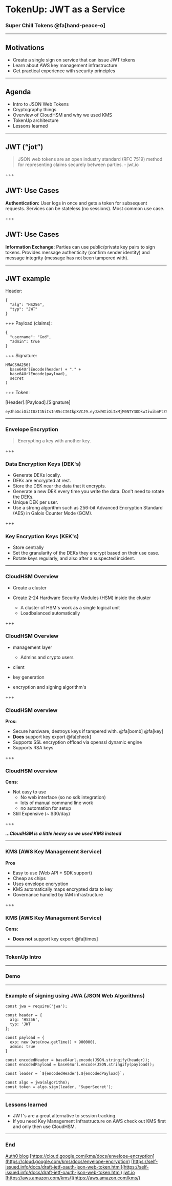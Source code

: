 # TokenUp: JWT as a Service

### Super Chill Tokens @fa[hand-peace-o]

---
## Motivations

- Create a single sign on service that can issue JWT tokens
- Learn about AWS key management infrastructure
- Get practical experience with security principles
---

## Agenda

- Intro to JSON Web Tokens
- Cryptography things
- Overview of CloudHSM and why we used KMS
- TokenUp architecture
- Lessons learned

---
## JWT (“jot”)

> JSON web tokens are an open industry standard (RFC 7519) method for  representing claims securely between parties. - jwt.io

+++
## JWT: Use Cases

__Authentication:__ User logs in once and gets a token for subsequent requests. Services can be stateless (no sessions). Most common use case.

+++
## JWT: Use Cases

__Information Exchange:__ Parties can use public/private key pairs to sign tokens. Provides message authenticity (confirm sender identity) and message integrity (message has not been tampered with).

---
## JWT example

Header:
```
{
  "alg": "HS256",
  "typ": "JWT"
}
```
+++
Payload (claims):
```
{
  "username": "God",
  "admin": true
}
```
+++
Signature:
```
HMACSHA256(
  base64UrlEncode(header) + "." +
  base64UrlEncode(payload),
  secret
)
```
+++
Token:

[Header].[Payload].[Signature]

```
eyJhbGciOiJIUzI1NiIsInR5cCI6IkpXVCJ9.eyJzdWIiOiIxMjM0NTY3ODkwIiwibmFtZSI6IkpvaG4gRG9lIiwiYWRtaW4iOnRydWV9.TJVA95OrM7E2cBab30RMHrHDcEfxjoYZgeFONFh7HgQ
```

---
### Envelope Encryption

> Encrypting a key with another key.

+++
### Data Encryption Keys (DEK's)

* Generate DEKs locally.
* DEKs are encrypted at rest.
* Store the DEK near the data that it encrypts.
* Generate a new DEK every time you write the data. Don't need to rotate the DEKs.
* Unique DEK per user.
* Use a strong algorithm such as 256-bit Advanced Encryption Standard (AES) in Galois Counter Mode (GCM).

+++
### Key Encryption Keys (KEK's)

* Store centrally
* Set the granularity of the DEKs they encrypt based on their use case.
* Rotate keys regularly, and also after a suspected incident.

---
### CloudHSM Overview

* Create a cluster

* Create 2-24 Hardware Security Modules (HSM) inside the cluster
  * A cluster of HSM's work as a single logical unit
  * Loadbalanced automatically


+++
### CloudHSM Overview

* management layer
  * Admins and crypto users

* client
 * key generation
 * encryption and signing algorithm's

+++
### CloudHSM overview

__Pros:__
- Secure hardware, destroys keys if tampered with. @fa[bomb] @fa[key]
- __Does__ support key export @fa[check]
- Supports SSL encryption offload via openssl dynamic engine
- Supports RSA keys

+++
### CloudHSM overview

__Cons__:
- Not easy to use
  - No web interface (so no sdk integration)
  - lots of manual command line work
  - no automation for setup
- Still Expensive (~ $30/day)

+++

___...CloudHSM is a little heavy so we used KMS instead___

---
### KMS (AWS Key Management Service)

__Pros__
- Easy to use (Web API + SDK support)
- Cheap as chips
- Uses envelope encryption
- KMS automatically maps encrypted data to key
- Governance handled by IAM infrastructure

+++
### KMS (AWS Key Management Service)

__Cons:__
- __Does not__ support key export @fa[times]

---
### TokenUp Intro

---
### Demo

---
### Example of signing using JWA (JSON Web Algorithms)

```
const jwa = require('jwa');

const header = {
  alg: 'HS256',
  typ: 'JWT
};

const payload = {
  exp: new Date(now.getTime() + 900000),
  admin: true
}

const encodedHeader = base64url.encode(JSON.stringify(header));
const encodedPayload = base64url.encode(JSON.stringify(payload));

const leader = `${encodedHeader}.${encodedPayload}`;

const algo = jwa(algorithm);
const token = algo.sign(leader, 'SuperSecret');

```

---
### Lessons learned

- JWT's are a great alternative to session tracking.
- If you need Key Management Infrastructure on AWS check out KMS first and only then use CloudHSM.

---
### End

[Auth0 blog](https://auth0.com/blog/)
[https://cloud.google.com/kms/docs/envelope-encryption](https://cloud.google.com/kms/docs/envelope-encryption)
[https://self-issued.info/docs/draft-ietf-oauth-json-web-token.html](https://self-issued.info/docs/draft-ietf-oauth-json-web-token.html)
[jwt.io](https://jwt.io/)
[https://aws.amazon.com/kms/](https://aws.amazon.com/kms/)
